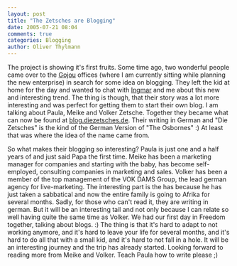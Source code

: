 ```yaml
---
layout: post
title: "The Zetsches are Blogging"
date: 2005-07-21 08:04
comments: true
categories: Blogging
author: Oliver Thylmann
---
```




The project is showing it's first fruits. Some time ago, two wonderful people came over to the [Gojou](http://www.gojou.com/) offices (where I am currently sitting while planning the new enterprise) in search for some idea on blogging. They left the kid at home for the day and wanted to chat with [Ingmar](http://bornholz.typepad.com/) and me about this new and interesting trend. The thing is though, that their story was a lot more interesting and was perfect for getting them to start their own blog. I am talking about Paula, Meike and Volker Zetsche. Together they became what can now be found at [blog.diezetsches.de](http://blog.diezetsches.de/). Their writing in German and &quot;Die Zetsches&quot; is the kind of the German Version of &quot;The Osbornes&quot; :) At least that was where the idea of the name came from.

So what makes their blogging so interesting? Paula is just one and a half years of and just said Papa the first time. Meike has been a marketing manager for companies and starting with the baby, has become self-employed, consulting companies in marketing and sales. Volker has been a member of the top management of the VOK DAMS Group, the lead german agency for live-marketing. The interesting part is the has because he has just taken a sabbatical and now the entire family is going to Afrika for several months.
Sadly, for those who can't read it, they are writing in german. But it will be an interesting tail and not only because I can relate so well having quite the same time as Volker. We had our first day in Freedom together, talking about blogs. :) The thing is that it's hard to adapt to not working anymore, and it's hard to leave your life for several months, and it's hard to do all that with a small kid, and it's hard to not fall in a hole. It will  be an interesting journey and the trip has already started. Looking forward to reading more from Meike and Volker. Teach Paula how to write please ;)

